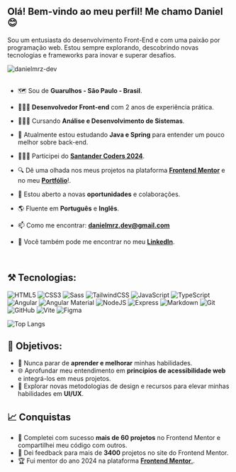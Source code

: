 <h2>Olá! Bem-vindo ao meu perfil! Me chamo Daniel 😊</h2>
<p align="left">
Sou um entusiasta do desenvolvimento Front-End e com uma paixão por programação web. Estou sempre explorando, descobrindo novas tecnologias e frameworks para inovar e superar desafios.
</p>
<span align="right"><img src="https://komarev.com/ghpvc/?username=danielmrz-dev&label=Você%20é%20o%20visitante%20nº&color=0e75b6&style=flat" alt="danielmrz-dev"/></span>

<br>
<br>

<!--- Ilustrações da web por Storyset ( https://storyset.com/web ) 
<img align="right" alt="GIF" src="https://raw.githubusercontent.com/danielmrz-dev/danielmrz-dev/refs/heads/main/assets/illustration.gif" width="365px"/>
--->


- 🗺️ Sou de **Guarulhos - São Paulo - Brasil**.
  
- 👨🏽‍💻 **Desenvolvedor Front-end** com 2 anos de experiência prática.

- 🧑🏽‍🎓 Cursando **Análise e Desenvolvimento de Sistemas**.
  
- 🔭 Atualmente estou estudando **Java e Spring** para entender um pouco melhor sobre back-end.

- 👨🏽‍💻 Participei do [**Santander Coders 2024**](https://ada.tech/sou-aluno/programas/santander-coders-2024).
  
- 🔍 Dê uma olhada nos meus projetos na plataforma [**Frontend Mentor**](https://www.frontendmentor.io/profile/danielmrz-dev) e no meu [**Portfólio**](https://danielmrz-portfolio.vercel.app/)!.
  
- 👯 Estou aberto a novas **oportunidades** e colaborações.
  
- 🌎 Fluente em **Português** e **Inglês**.
  
- 📫 Como me encontrar: <a href="mailto:danielmrz.dev@gmail.com">**danielmrz.dev@gmail.com**</a>
  
- 📲 Você também pode me encontrar no meu <a href="https://www.linkedin.com/in/danielmrz-dev/">**LinkedIn**</a>.

<br>

<h2>⚒️ Tecnologias:</h2>
<!-- [![My Skills](https://skillicons.dev/icons?i=html,css,sass,tailwind,js,ts,angular,vite,nodejs,npm,yarn,git,github,figma&theme=light&perline=15)](https://skillicons.dev) -->

![HTML5](https://img.shields.io/badge/html5-%23E34F26.svg?style=for-the-badge&logo=html5&logoColor=white)
![CSS3](https://img.shields.io/badge/css3-%231572B6.svg?style=for-the-badge&logo=css3&logoColor=white)
![Sass](https://img.shields.io/badge/Sass-000?style=for-the-badge&logo=sass)
![TailwindCSS](https://img.shields.io/badge/tailwindcss-%2338B2AC.svg?style=for-the-badge&logo=tailwind-css&logoColor=white)
![JavaScript](https://img.shields.io/badge/JavaScript-F7DF1E?style=for-the-badge&logo=javascript&logoColor=black)
![TypeScript](https://img.shields.io/badge/typescript-%23007ACC.svg?style=for-the-badge&logo=typescript&logoColor=white)
![Angular](https://img.shields.io/badge/Angular-DD0031?style=for-the-badge&logo=angular&logoColor=white)
![Angular Material](https://img.shields.io/badge/%20-Angular%20Material-blue?style=for-the-badge&logo=angular)
![NodeJS](https://img.shields.io/badge/node.js-6DA55F?style=for-the-badge&logo=node.js&logoColor=white)
![Express](https://img.shields.io/badge/express-000000?style=for-the-badge&logo=express&logoColor=white)
![Markdown](https://img.shields.io/badge/markdown-%23000000.svg?style=for-the-badge&logo=markdown&logoColor=white)
![Git](https://img.shields.io/badge/git-%23F05033.svg?style=for-the-badge&logo=git&logoColor=white)
![GitHub](https://img.shields.io/badge/GitHub-100000?style=for-the-badge&logo=github&logoColor=white)
![Vite](https://img.shields.io/badge/vite-%23646CFF.svg?style=for-the-badge&logo=vite&logoColor=white)
![Figma](https://img.shields.io/badge/Figma-696969?style=for-the-badge&logo=figma&logoColor=figma)

![Top Langs](https://github-readme-stats.vercel.app/api/top-langs/?username=danielmrz-dev&theme=prussian&show_icons=true&hide_border=true&layout=compact)

## 💯 Objetivos:

- 🚀 Nunca parar de **aprender e melhorar** minhas habilidades.
- 🌐 Aprofundar meu entendimento em **princípios de acessibilidade web** e integrá-los em meus projetos.
- 🎨 Explorar novas metodologias de design e recursos para elevar minhas habilidades em **UI/UX**.

## 📈 Conquistas

- 🎉 Completei com sucesso **mais de 60 projetos** no Frontend Mentor e compartilhei meu código com outros.
- 🤝 Dei feedback para mais de **3400** projetos no site do Frontend Mentor.
- 🏆 Fui mentor do ano 2024 na plataforma [**Frontend Mentor**.](https://www.frontendmentor.io/wall-of-fame?tab=all).
